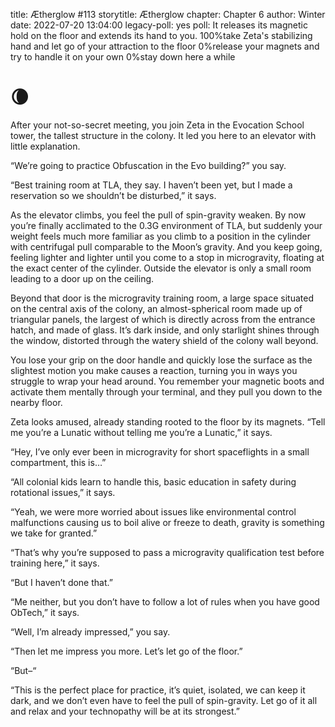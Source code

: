title: Ætherglow #113
storytitle: Ætherglow 
chapter: Chapter 6
author: Winter
date: 2022-07-20 13:04:00
legacy-poll: yes
poll: It releases its magnetic hold on the floor and extends its hand to you.
      100%take Zeta's stabilizing hand and let go of your attraction to the floor
      0%release your magnets and try to handle it on your own
      0%stay down here a while

🌘
=

After your not-so-secret meeting, you join Zeta in the Evocation School tower, the tallest structure in the colony. It led you here to an elevator with little explanation.

“We’re going to practice Obfuscation in the Evo building?” you say.

“Best training room at TLA, they say. I haven’t been yet, but I made a reservation so we shouldn’t be disturbed,” it says.

As the elevator climbs, you feel the pull of spin-gravity weaken. By now you’re finally acclimated to the 0.3G environment of TLA, but suddenly your weight feels much more familiar as you climb to a position in the cylinder with centrifugal pull comparable to the Moon’s gravity. And you keep going, feeling lighter and lighter until you come to a stop in microgravity, floating at the exact center of the cylinder. Outside the elevator is only a small room leading to a door up on the ceiling.

Beyond that door is the microgravity training room, a large space situated on the central axis of the colony, an almost-spherical room made up of triangular panels, the largest of which is directly across from the entrance hatch, and made of glass. It’s dark inside, and only starlight shines through the window, distorted through the watery shield of the colony wall beyond.

You lose your grip on the door handle and quickly lose the surface as the slightest motion you make causes a reaction, turning you in ways you struggle to wrap your head around. You remember your magnetic boots and activate them mentally through your terminal, and they pull you down to the nearby floor.

Zeta looks amused, already standing rooted to the floor by its magnets. “Tell me you’re a Lunatic without telling me you’re a Lunatic,” it says.

“Hey, I’ve only ever been in microgravity for short spaceflights in a small compartment, this is…”

“All colonial kids learn to handle this, basic education in safety during rotational issues,” it says.

“Yeah, we were more worried about issues like environmental control malfunctions causing us to boil alive or freeze to death, gravity is something we take for granted.”

“That’s why you’re supposed to pass a microgravity qualification test before training here,” it says.

“But I haven’t done that.”

“Me neither, but you don’t have to follow a lot of rules when you have good ObTech,” it says.

“Well, I’m already impressed,” you say.

“Then let me impress you more. Let’s let go of the floor.”

“But–“

“This is the perfect place for practice, it’s quiet, isolated, we can keep it dark, and we don’t even have to feel the pull of spin-gravity. Let go of it all and relax and your technopathy will be at its strongest.”


